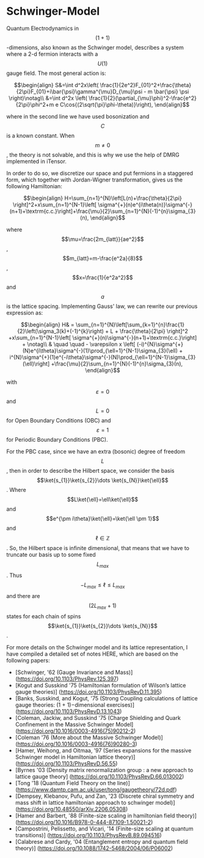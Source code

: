 # Schwinger-Model

Quantum Electrodynamics in $$(1 + 1)$$-dimensions, also known as the Schwinger model, describes a system where a 2-d fermion interacts with a $$U(1)$$ gauge field. The most general action is:

$$\begin{align}
    S&=\int d^2x\left( \frac{1}{2e^2}F_{01}^2+\frac{\theta}{2\pi}F_{01}+i\bar{\psi}\gamma^{\mu}D_{\mu}\psi - m \bar{\psi} \psi \right)\notag\\
    &=\int d^2x \left( \frac{1}{2}(\partial_{\mu}\phi)^2-\frac{e^2}{2\pi}\phi^2+m e C\cos{(2\sqrt{\pi}\phi-\theta)}\right),
\end{align}$$

where in the second line we have used bosonization and $$C$$ is a known constant. When $$m\neq 0$$, the theory is not solvable, and this is why we use the help of DMRG implemented in iTensor.

In order to do so, we discretize our space and put fermions in a staggered form, which together with Jordan-Wigner transformation, gives us the following Hamiltonian:

$$\begin{align}
    H=\sum_{n=1}^{N}\left[L(n)+\frac{\theta}{2\pi} \right]^2+x\sum_{n=1}^{N-1}\left[ \sigma^{+}(n)e^{i\theta(n)}\sigma^{-}(n+1)+\textrm{c.c.}\right]+\frac{\mu}{2}\sum_{n=1}^{N}(-1)^{n}\sigma_{3}(n),
\end{align}$$

where $$\mu=\frac{2m_{latt}}{ae^2}$$, $$m_{latt}=m-\frac{e^2a}{8}$$, $$x=\frac{1}{e^2a^2}$$ and $$a$$ is the lattice spacing. Implementing Gauss' law, we can rewrite our previous expression as:

$$\begin{align}
    H& = \sum_{n=1}^{N}\left[\sum_{k=1}^{n}\frac{1}{2}\left(\sigma_3(k)+(-1)^{k}\right) + L + \frac{\theta}{2\pi} \right]^2 +x\sum_{n=1}^{N-1}\left[ \sigma^{+}(n)\sigma^{-}(n+1)+\textrm{c.c.}\right] + \notag\\
    & \quad \quad - \varepsilon x \left[ (-i)^{N}\sigma^{+}(N)e^{i\theta}\sigma^{-}(1)\prod_{\ell=1}^{N-1}\sigma_{3}(\ell) + i^{N}\sigma^{+}(1)e^{-i\theta}\sigma^{-}(N)\prod_{\ell=1}^{N-1}\sigma_{3}(\ell)\right] +\frac{\mu}{2}\sum_{n=1}^{N}(-1)^{n}\sigma_{3}(n),
\end{align}$$

with $$\varepsilon=0$$ and $$L=0$$ for Open Boundary Conditions (OBC) and $$\varepsilon=1$$ for Periodic Boundary Conditions (PBC). 

For the PBC case, since we have an extra (bosonic) degree of freedom $$L$$, then in order to describe the Hilbert space, we consider the basis $$\ket{s_{1}}\ket{s_{2}}\dots \ket{s_{N}}\ket{\ell}$$. Where $$L\ket{\ell}=\ell\ket{\ell}$$ and $$e^{\pm i\theta}\ket{\ell}=\ket{\ell \pm 1}$$ and $$\ell\in \mathbb{Z}$$. So, the Hilbert space is infinite dimensional, that means that we have to truncate our basis up to some fixed $$L_{max}$$. Thus $$-L_{max}\leq \ell \leq L_{max}$$ and there are $$(2L_{max}+1)$$ states for each chain of spins $$\ket{s_{1}}\ket{s_{2}}\dots \ket{s_{N}}$$. 

For more details on the Schwinger model and its lattice representation, I have compiled a detailed set of notes HERE, which are based on the following papers:

- [Schwinger, '62 (Gauge Invariance and Mass)] (https://doi.org/10.1103/PhysRev.125.397)
- [Kogut and Susskind '75 (Hamiltonian formulation of Wilson’s lattice gauge theories)] (https://doi.org/10.1103/PhysRevD.11.395)
- [Banks, Susskind, and Kogut, '75 (Strong Coupling calculations of lattice gauge theories: (1 + 1)−dimensional exercises)] (https://doi.org/10.1103/PhysRevD.13.1043)
- [Coleman, Jackiw, and Susskind '75 (Charge Shielding and Quark Confinement in the Massive Schwinger Model] (https://doi.org/10.1016/0003-4916(75)90212-2)
- [Coleman '76 (More about the Massive Schwinger Model)] (https://doi.org/10.1016/0003-4916(76)90280-3)
- [Hamer, Weihong, and Oitmaa, ’97 (Series expansions for the massive Schwinger model in Hamiltonian lattice theory)] (https://doi.org/10.1103/PhysRevD.56.55)
- [Byrnes '03 (Density matrix renormalization group : a new approach to lattice gauge theory] (https://doi.org/10.1103/PhysRevD.66.013002)
- [Tong '18 (Quantum Field Theory on the line)] (https://www.damtp.cam.ac.uk/user/tong/gaugetheory/72d.pdf)
- [Dempsey, Klebanov, Pufu, and Zan, '23 (Discrete chiral symmetry and mass shift in lattice hamiltonian approach to schwinger model)] (https://doi.org/10.48550/arXiv.2206.05308)
- [Hamer and Barbert, '88 (Finite-size scaling in hamiltonian field theory)] (https://doi.org/10.1016/B978-0-444-87109-1.50021-2)
- [Campostrini, Pelissetto, and Vicari, '14 (Finite-size scaling at quantum transitions)] (https://doi.org/10.1103/PhysRevB.89.094516)
- [Calabrese and Cardy, '04 (Entanglement entropy and quantum field theory)] (https://doi.org/10.1088/1742-5468/2004/06/P06002)

